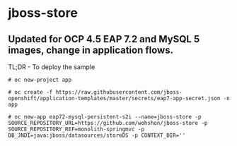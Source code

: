 # jboss-store

## Updated for OCP 4.5 EAP 7.2 and MySQL 5 images, change in application flows.


TL;DR - To deploy the sample

```
# oc new-project app

# oc create -f https://raw.githubusercontent.com/jboss-openshift/application-templates/master/secrets/eap7-app-secret.json -n app

# oc new-app eap72-mysql-persistent-s2i --name=jboss-store -p SOURCE_REPOSITORY_URL=https://github.com/wohshon/jboss-store -p SOURCE_REPOSITORY_REF=monolith-springmvc -p DB_JNDI=java:jboss/datasources/storeDS -p CONTEXT_DIR=''
```





